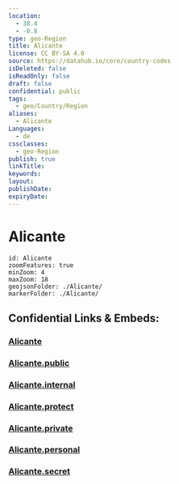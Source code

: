 ```yaml
---
location:
  - 38.4
  - -0.8
type: geo-Region
title: Alicante
license: CC BY-SA 4.0
source: https://datahub.io/core/country-codes
isDeleted: false
isReadOnly: false
draft: false
confidential: public
tags:
  - geo/Country/Region
aliases:
  - Alicante
Languages:
  - de
cssclasses:
  - geo-Region
publish: true
linkTitle:
keywords:
layout:
publishDate:
expiryDate:
---
```


# Alicante

```leaflet
id: Alicante
zoomFeatures: true 
minZoom: 4 
maxZoom: 18
geojsonFolder: ./Alicante/
markerFolder: ./Alicante/
```


## Confidential Links & Embeds: 

### [Alicante](/_Standards/Earth/Continent/Europe/Europe~South/Spain/Provinces~Spain/Valencia,Region/counties,Valenciana/Alicante.md) 

### [Alicante.public](/_public/Earth/Continent/Europe/Europe~South/Spain/Provinces~Spain/Valencia,Region/counties,Valenciana/Alicante.public.md) 

### [Alicante.internal](/_internal/Earth/Continent/Europe/Europe~South/Spain/Provinces~Spain/Valencia,Region/counties,Valenciana/Alicante.internal.md) 

### [Alicante.protect](/_protect/Earth/Continent/Europe/Europe~South/Spain/Provinces~Spain/Valencia,Region/counties,Valenciana/Alicante.protect.md) 

### [Alicante.private](/_private/Earth/Continent/Europe/Europe~South/Spain/Provinces~Spain/Valencia,Region/counties,Valenciana/Alicante.private.md) 

### [Alicante.personal](/_personal/Earth/Continent/Europe/Europe~South/Spain/Provinces~Spain/Valencia,Region/counties,Valenciana/Alicante.personal.md) 

### [Alicante.secret](/_secret/Earth/Continent/Europe/Europe~South/Spain/Provinces~Spain/Valencia,Region/counties,Valenciana/Alicante.secret.md)

